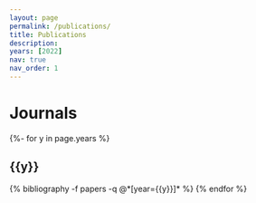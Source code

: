 ```yaml
---
layout: page
permalink: /publications/
title: Publications
description:
years: [2022]
nav: true
nav_order: 1
---
```

<!-- _pages/publications.md -->

# Journals

<div class="publications">

{%- for y in page.years %}
  <h2 class="year">{{y}}</h2>
  {% bibliography -f papers -q @*[year={{y}}]* %}
{% endfor %}

</div>
